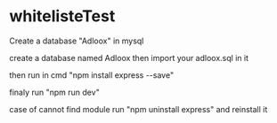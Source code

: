 # whitelisteTest
Create a database "Adloox" in mysql

create a database named Adloox then import your adloox.sql in it

then run in cmd "npm install express --save"

finaly run "npm run dev"

case of cannot find module run "npm uninstall express" and reinstall it
